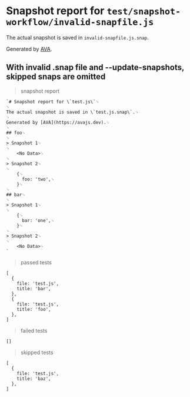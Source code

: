 # Snapshot report for `test/snapshot-workflow/invalid-snapfile.js`

The actual snapshot is saved in `invalid-snapfile.js.snap`.

Generated by [AVA](https://avajs.dev).

## With invalid .snap file and --update-snapshots, skipped snaps are omitted

> snapshot report

    `# Snapshot report for \`test.js\`␊
    ␊
    The actual snapshot is saved in \`test.js.snap\`.␊
    ␊
    Generated by [AVA](https://avajs.dev).␊
    ␊
    ## foo␊
    ␊
    > Snapshot 1␊
    ␊
        <No Data>␊
    ␊
    > Snapshot 2␊
    ␊
        {␊
          foo: 'two',␊
        }␊
    ␊
    ## bar␊
    ␊
    > Snapshot 1␊
    ␊
        {␊
          bar: 'one',␊
        }␊
    ␊
    > Snapshot 2␊
    ␊
        <No Data>␊
    `

> passed tests

    [
      {
        file: 'test.js',
        title: 'bar',
      },
      {
        file: 'test.js',
        title: 'foo',
      },
    ]

> failed tests

    []

> skipped tests

    [
      {
        file: 'test.js',
        title: 'baz',
      },
    ]
